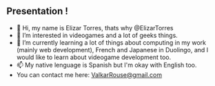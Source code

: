 <H2> Presentation ! </H2>

- 👋 Hi, my name is Elizar Torres, thats why @ElizarTorres
- 👀 I’m interested in videogames and a lot of geeks things.
- 🌱 I’m currently learning a lot of things about computing in my work (mainly web development), French and Japanese in Duolingo, and I would like to learn about videogame development too.
- 📫 My native lenguage is Spanish but I'm okay with English too.
- You can contact me here: ValkarRouse@gmail.com</i>
